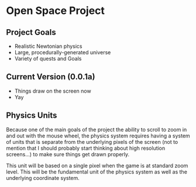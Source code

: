 # Open Space Project

## Project Goals
* Realistic Newtonian physics
* Large, procedurally-generated universe
* Variety of quests and Goals

## Current Version (0.0.1a)
* Things draw on the screen now
* Yay

## Physics Units
Because one of the main goals of the project the ability to scroll to zoom in and out with the mouse wheel, the physics system requires having a system of units that is separate from the underlying pixels of the screen (not to mention that I should probably start thinking about high resolution screens...) to make sure things get drawn properly.

This unit will be based on a single pixel when the game is at standard zoom level. This will be the fundamental unit of the physics system as well as the underlying coordinate system.
